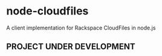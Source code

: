 # node-cloudfiles

A client implementation for Rackspace CloudFiles in node.js

## PROJECT UNDER DEVELOPMENT